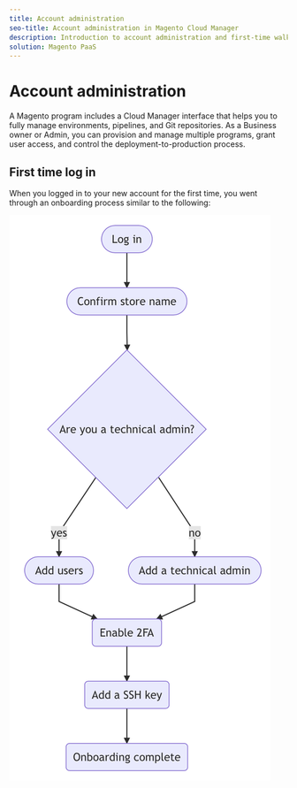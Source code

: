 ```yaml
---
title: Account administration
seo-title: Account administration in Magento Cloud Manager
description: Introduction to account administration and first-time walk through.
solution: Magento PaaS
---
```


# Account administration

A Magento program includes a Cloud Manager interface that helps you to fully manage environments, pipelines, and Git repositories. As a Business owner or Admin, you can provision and manage multiple programs, grant user access, and control the deployment-to-production process.

## First time log in

When you logged in to your new account for the first time, you went through an onboarding process similar to the following:

![onboarding](../../assets/flow-onboarding.png "Login flow")

